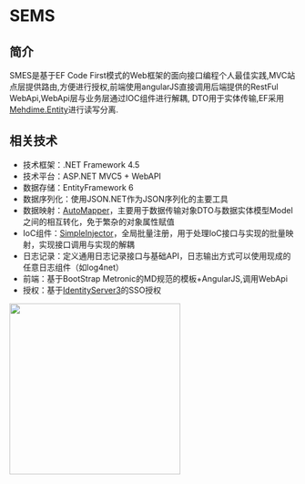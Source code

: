 # SEMS

## 简介
SMES是基于EF Code First模式的Web框架的面向接口编程个人最佳实践,MVC站点层提供路由,方便进行授权,前端使用angularJS直接调用后端提供的RestFul WebApi,WebApi层与业务层通过IOC组件进行解耦,
DTO用于实体传输,EF采用[Mehdime.Entity](https://github.com/hqpsoft/DbContextScope.git)进行读写分离.

## 相关技术
* 技术框架：.NET Framework 4.5
* 技术平台：ASP.NET MVC5 + WebAPI
* 数据存储：EntityFramework 6
* 数据序列化：使用JSON.NET作为JSON序列化的主要工具
* 数据映射：[AutoMapper](https://github.com/AutoMapper/AutoMapper.git)，主要用于数据传输对象DTO与数据实体模型Model之间的相互转化，免于繁杂的对象属性赋值
* IoC组件：[SimpleInjector](https://github.com/simpleinjector/SimpleInjector.git)，全局批量注册，用于处理IoC接口与实现的批量映射，实现接口调用与实现的解耦
* 日志记录：定义通用日志记录接口与基础API，日志输出方式可以使用现成的任意日志组件（如log4net）
* 前端：基于BootStrap Metronic的MD规范的模板+AngularJS,调用WebApi
* 授权：基于[IdentityServer3](https://github.com/IdentityServer/IdentityServer3.git)的SSO授权

<a href="https://ci.appveyor.com/project/hqpsoft/sems"><image src="https://ci.appveyor.com/api/projects/status/s14mknaaaueyls3q?svg=true" width="300"></a>